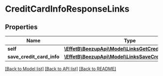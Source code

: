 # CreditCardInfoResponseLinks

## Properties
Name | Type | Description | Notes
------------ | ------------- | ------------- | -------------
**self** | [**\EffetB\BeezupApi\Model\LinksGetCreditCardInfoLink**](LinksGetCreditCardInfoLink.md) |  | 
**save_credit_card_info** | [**\EffetB\BeezupApi\Model\LinksSaveCreditCardInfoLink**](LinksSaveCreditCardInfoLink.md) |  | 

[[Back to Model list]](../README.md#documentation-for-models) [[Back to API list]](../README.md#documentation-for-api-endpoints) [[Back to README]](../README.md)


